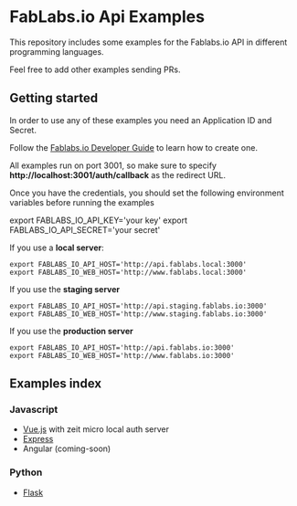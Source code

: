 # FabLabs.io Api Examples

This repository includes some examples for the Fablabs.io API in different programming languages. 

Feel free to add other examples sending PRs.

## Getting started

In order to use any of these examples you need an Application ID and Secret.

Follow the [Fablabs.io Developer Guide](http://docs.fablabs.io) to learn how to create one.

All examples run on port 3001, so make sure to specify **http://localhost:3001/auth/callback** as the redirect URL.

Once you have the credentials, you should set the following environment variables before running the examples

export FABLABS_IO_API_KEY='your key'
export FABLABS_IO_API_SECRET='your secret'

If you use a **local server**:
```
export FABLABS_IO_API_HOST='http://api.fablabs.local:3000'
export FABLABS_IO_WEB_HOST='http://www.fablabs.local:3000'
```
If you use the **staging server**
```
export FABLABS_IO_API_HOST='http://api.staging.fablabs.io:3000'
export FABLABS_IO_WEB_HOST='http://www.staging.fablabs.io:3000'
```
If you use the **production server**
```
export FABLABS_IO_API_HOST='http://api.fablabs.io:3000'
export FABLABS_IO_WEB_HOST='http://www.fablabs.io:3000'
```

## Examples index

### Javascript

- [Vue.js](./vuejs/README.md) with zeit micro local auth server
- [Express](./express/README.md)
- Angular (coming-soon)

### Python

- [Flask](./flask/README.md)
